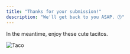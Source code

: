 ```yaml
---
title: "Thanks for your submission!"
description: "We'll get back to you ASAP. 🕒"
---
```


In the meantime, enjoy these cute tacitos.

![Taco](https://media.giphy.com/media/pYCdxGyLFSwgw/source.gif)
